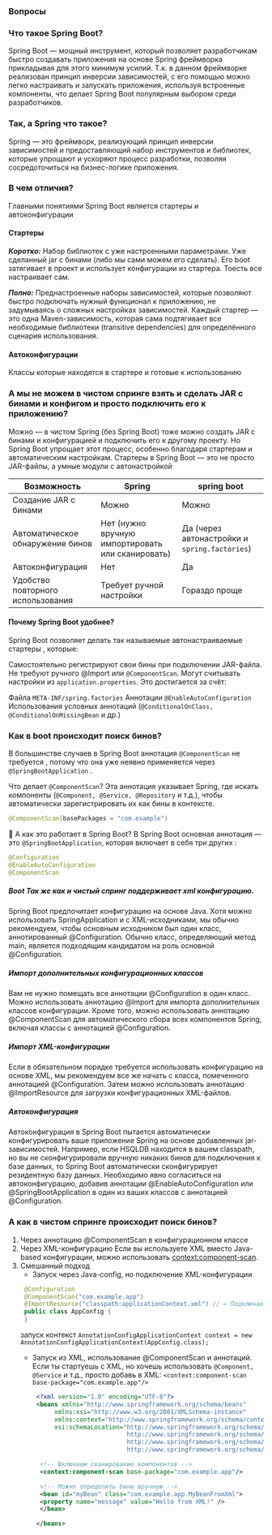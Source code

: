 ### Вопросы

### Что такое Spring Boot?

Spring Boot — мощный инструмент, который позволяет разработчикам быстро создавать приложения на основе Spring
фреймворка прикладывая для этого минимум усилий.
Т.к. в данном фреймворке реализован принцип инверсии зависимостей, с его помощью можно легко настраивать и запускать
приложения, используя встроенные компоненты, что делает Spring Boot популярным выбором среди разработчиков.

### Так, а Spring что такое?

Spring — это фреймворк, реализующий принцип инверсии зависимостей и предоставляющий набор инструментов и библиотек,
которые упрощают и ускоряют процесс разработки, позволяя сосредоточиться на бизнес-логике приложения.

### В чем отличия?

Главными понятиями Spring Boot является стартеры и автоконфигурации

#### Cтартеры

***Коротко:*** Набор библиотек с уже настроенными параметрами. Уже сделанный jar с бинами (либо мы сами можем его
сделать). Его boot затягивает в проект и использует конфигурации из стартера. Тоесть все настраивает сам.

***Полно:*** Преднастроенные наборы зависимостей, которые позволяют
быстро подключать нужный функционал к приложению, не задумываясь о сложных настройках зависимостей.
Каждый стартер — это одна Maven-зависимость, которая сама подтягивает все необходимые библиотеки (transitive
dependencies) для определённого сценария использования.

#### Автоконфигурации

Классы которые находятся в стартере и готовые к использованию

### А мы не можем в чистом спринге взять и сделать JAR с бинами и конфигом и просто подключить его к приложению?

Можно — в чистом Spring (без Spring Boot) тоже можно создать JAR с бинами и конфигурацией и подключить его к другому
проекту.
Но Spring Boot упрощает этот процесс, особенно благодаря стартерам и автоматическим настройкам. Стартеры в Spring Boot —
это не просто JAR-файлы, а умные модули с автонастройкой

| Возможность                       | Spring                                            | spring boot                                   |
|-----------------------------------|---------------------------------------------------|-----------------------------------------------|
| Создание JAR с бинами             | Можно                                             | Можно                                         |
| Автоматическое обнаружение бинов  | Нет (нужно вручную импортировать или сканировать) | Да (через автонастройки и `spring.factories`) |
| Автоконфигурация                  | Нет                                               | Да                                            |
| Удобство повторного использования | Требует ручной настройки                          | Гораздо проще                                 |

#### Почему Spring Boot удобнее?

Spring Boot позволяет делать так называемые автонастраиваемые стартеры , которые:

Самостоятельно регистрируют свои бины при подключении JAR-файла.
Не требуют ручного @Import или `@ComponentScan`.
Могут считывать настройки из `application.properties`.
Это достигается за счёт:

Файла `META-INF/spring.factories`
Аннотации `@EnableAutoConfiguration`
Использования условных аннотаций (`@ConditionalOnClass, @ConditionalOnMissingBean` и др.)

### Как в boot происходит поиск бинов?

В большинстве случаев в Spring Boot аннотация `@ComponentScan` не требуется , потому что она уже неявно применяется
через `@SpringBootApplication` .

Что делает `@ComponentScan`?
Эта аннотация указывает Spring, где искать компоненты (`@Component, @Service, @Repository` и т.д.), чтобы автоматически
зарегистрировать их как бины в контексте.

```java
@ComponentScan(basePackages = "com.example")
```

🚀 А как это работает в Spring Boot?
В Spring Boot основная аннотация — это `@SpringBootApplication`, которая включает в себя три других :

```java
@Configuration
@EnableAutoConfiguration
@ComponentScan
```

##### Boot Так же как и чистый спринг поддерживает xml конфигурацию.
Spring Boot предпочитает конфигурацию на основе Java. Хотя можно использовать SpringApplication и с XML-исходниками, мы обычно рекомендуем, чтобы основным исходником был один класс, аннотированный @Configuration. Обычно класс, определяющий метод main, является подходящим кандидатом на роль основной @Configuration.

##### Импорт дополнительных конфигурационных классов
Вам не нужно помещать все аннотации @Configuration в один класс. Можно использовать аннотацию @Import для импорта дополнительных классов конфигурации. Кроме того, можно использовать аннотацию @ComponentScan для автоматического сбора всех компонентов Spring, включая классы с аннотацией @Configuration.

##### Импорт XML-конфигурации
Если в обязательном порядке требуется использовать конфигурацию на основе XML, мы рекомендуем все же начать с класса, помеченного аннотацией @Configuration. Затем можно использовать аннотацию @ImportResource для загрузки конфигурационных XML-файлов.

##### Автоконфигурация
Автоконфигурация в Spring Boot пытается автоматически конфигурировать ваше приложение Spring на основе добавленных jar-зависимостей. Например, если HSQLDB находится в вашем classpath, но вы не сконфигурировали вручную никаких бинов для подключения к базе данных, то Spring Boot автоматически сконфигурирует резидентную базу данных.
Необходимо явно согласиться на автоконфигурацию, добавив аннотации @EnableAutoConfiguration или @SpringBootApplication в один из ваших классов с аннотацией @Configuration.

### А как в чистом спринге происходит поиск бинов?

1. Через аннотацию @ComponentScan в конфигурационном классе
2. Через XML-конфигурацию
   Если вы используете XML вместо Java-based конфигурации, можно использовать <context:component-scan>.
3. Смешанный подход
    - Запуск через Java-config, но подключение XML-конфигурации
   ```java
    @Configuration
    @ComponentScan("com.example.app")
    @ImportResource("classpath:applicationContext.xml") // ← Подключаем XML
    public class AppConfig {
    }
    ```
   запуск контекст
   `AnnotationConfigApplicationContext context = new AnnotationConfigApplicationContext(AppConfig.class);`
    - Запуск из XML, использование @ComponentScan и аннотаций.
      Если ты стартуешь с XML, но хочешь использовать `@Component, @Service` и т.д., просто добавь в XML:
      ```<context:component-scan base-package="com.example.app"/>```

      ```xml
       <?xml version="1.0" encoding="UTF-8"?>
       <beans xmlns="http://www.springframework.org/schema/beans"
            xmlns:xsi="http://www.w3.org/2001/XMLSchema-instance"
            xmlns:context="http://www.springframework.org/schema/context"
            xsi:schemaLocation="http://www.springframework.org/schema/beans
                                http://www.springframework.org/schema/beans/spring-beans.xsd
                                http://www.springframework.org/schema/context
                                http://www.springframework.org/schema/context/spring-context.xsd">

        <!-- Включаем сканирование компонентов -->
        <context:component-scan base-package="com.example.app"/>

        <!-- Можно определить бины вручную -->
        <bean id="myBean" class="com.example.app.MyBeanFromXml">
        <property name="message" value="Hello from XML!" />
        </bean>

       </beans>
      ```
      
